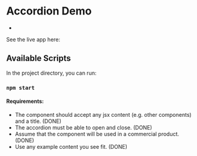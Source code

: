 # Accordion Demo
- 
See the live app here: 

## Available Scripts

In the project directory, you can run:

### `npm start`

#### Requirements:

- The component should accept any jsx content (e.g. other components) and a title. (DONE)
- The accordion must be able to open and close. (DONE)
- Assume that the component will be used in a commercial product. (DONE)
- Use any example content you see fit. (DONE)
